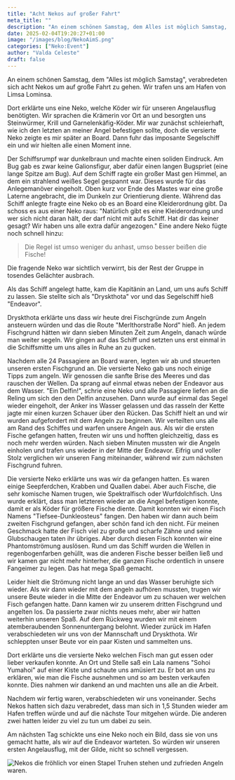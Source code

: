 ```yaml
---
title: "Acht Nekos auf großer Fahrt"
meta_title: ""
description: "An einem schönen Samstag, dem Alles ist möglich Samstag, verabredeten sich acht Nekos um auf große Fahrt zu gehen."
date: 2025-02-04T19:20:27+01:00
image: "/images/blog/NekoAimS.png"
categories: ["Neko:Event"]
author: "Valda Celeste"
draft: false
---
```


An einem schönen Samstag, dem "Alles ist möglich Samstag", verabredeten sich acht Nekos um auf große Fahrt zu gehen. Wir trafen uns am Hafen von Limsa Lominsa. 

Dort erklärte uns eine Neko, welche Köder wir für unseren Angelausflug benötigten. Wir sprachen die Krämerin vor Ort an und besorgten uns Steinwürmer, Krill und Garnelenkäfig-Köder. Mir war zunächst schleierhaft, wie ich den letzten an meiner Angel befestigen sollte, doch die versierte Neko zeigte es mir später an Board. Dann fuhr das imposante Segelschiff ein und wir hielten alle einen Moment inne. 

Der Schiffsrumpf war dunkelbraun und machte einen soliden Eindruck. Am Bug gab es zwar keine Galionsfigur, aber dafür einen langen Bugspriet (eine lange Spitze am Bug). Auf dem Schiff ragte ein großer Mast gen Himmel, an dem ein strahlend weißes Segel gespannt war. Dieses wurde für das Anlegemanöver eingeholt. Oben kurz vor Ende des Mastes war eine große Laterne angebracht, die im Dunkeln zur Orientierung diente. Während das Schiff anlegte fragte eine Neko ob es an Board eine Kleiderordnung gibt. Da schoss es aus einer Neko raus: "Natürlich gibt es eine Kleiderordnung und wer sich nicht daran hält, der darf nicht mit aufs Schiff. Hat dir das keiner gesagt? Wir haben uns alle extra dafür angezogen." Eine andere Neko fügte noch schnell hinzu: 

> Die Regel ist umso weniger du anhast, umso besser beißen die Fische!

Die fragende Neko war sichtlich verwirrt, bis der Rest der Gruppe in tosendes Gelächter ausbrach. 

Als das Schiff angelegt hatte, kam die Kapitänin an Land, um uns aufs Schiff zu lassen. Sie stellte sich als "Dryskthota" vor und das Segelschiff hieß "Endeavor". 

Dryskthota erklärte uns dass wir heute drei Fischgründe zum Angeln ansteuern würden und das die Route "Merlthorstraße Nord" hieß. An jedem Fischgrund hätten wir dann sieben Minuten Zeit zum Angeln, danach würde man weiter segeln. Wir gingen auf das Schiff und setzten uns erst einmal in die Schiffsmitte um uns alles in Ruhe an zu gucken. 

Nachdem alle 24 Passagiere an Board waren, legten wir ab und steuerten unseren ersten Fischgrund an. Die versierte Neko gab uns noch einige Tipps zum angeln. Wir genossen die sanfte Brise des Meeres und das rauschen der Wellen. Da sprang auf einmal etwas neben der Endeavor aus dem Wasser. "Ein Delfin!", schrie eine Neko und alle Passagiere liefen an die Reling um sich den den Delfin anzusehen. Dann wurde auf einmal das Segel wieder eingeholt, der Anker ins Wasser gelassen und das rasseln der Kette jagte mir einen kurzen Schauer über den Rücken. Das Schiff hielt an und wir wurden aufgefordert mit dem Angeln zu beginnen. Wir verteilten uns alle am Rand des Schiffes und warfen unsere Angeln aus. Als wir die ersten Fische gefangen hatten, freuten wir uns und hofften gleichzeitig, dass es noch mehr werden würden. Nach sieben Minuten mussten wir die Angeln einholen und trafen uns wieder in der Mitte der Endeavor. Eifrig und voller Stolz verglichen wir unseren Fang miteinander, während wir zum nächsten Fischgrund fuhren.

Die versierte Neko erklärte uns was wir da gefangen hatten. Es waren einige Seepferdchen, Krabben und Quallen dabei. Aber auch Fische, die sehr komische Namen trugen, wie Spektralfisch oder Wurfdolchfisch. Uns wurde erklärt, dass man letzteren wieder an die Angel befestigen konnte, damit er als Köder für größere Fische diente. Damit konnten wir einen Fisch Namens "Tiefsee-Dunkleosteus" fangen. Den haben wir dann auch beim zweiten Fischgrund gefangen, aber schön fand ich den nicht. Für meinen Geschmack hatte der Fisch viel zu große und scharfe Zähne und seine Glubschaugen taten ihr übriges. Aber durch diesen Fisch konnten wir eine Phantomströmung auslösen. Rund um das Schiff wurden die Wellen in regenbogenfarben gehüllt, was die anderen Fische besser beißen ließ und wir kamen gar nicht mehr hinterher, die ganzen Fische ordentlich in unsere Fangeimer zu legen. Das hat mega Spaß gemacht.

Leider hielt die Strömung nicht lange an und das Wasser beruhigte sich wieder. Als wir dann wieder mit dem angeln aufhören mussten, trugen wir unsere Beute wieder in die Mitte der Endeavor um zu schauen wer welchen Fisch gefangen hatte. Dann kamen wir zu unserem dritten Fischgrund und angelten los. Da passierte zwar nichts neues mehr, aber wir hatten weiterhin unseren Spaß. Auf dem Rückweg wurden wir mit einem atemberaubenden Sonnenuntergang belohnt. Wieder zurück im Hafen verabschiedeten wir uns von der Mannschaft und Dryskthota. Wir schleppten unser Beute vor ein paar Kisten und sammelten uns. 

Dort erklärte uns die versierte Neko welchen Fisch man gut essen oder lieber verkaufen konnte. An Ort und Stelle saß ein Lala namens "Sohoi Yumahoi" auf einer Kiste und schaute uns amüsiert zu. Er bot an uns zu erklären, wie man die Fische ausnehmen und so am besten verkaufen konnte. Dies nahmen wir dankend an und machten uns alle an die Arbeit. 

Nachdem wir fertig waren, verabschiedeten wir uns voneinander. Sechs Nekos hatten sich dazu verabredet, dass man sich in 1,5 Stunden wieder am Hafen treffen würde und auf die nächste Tour mitgehen würde. Die anderen zwei hatten leider zu viel zu tun um dabei zu sein.

Am nächsten Tag schickte uns eine Neko noch ein Bild, dass sie von uns gemacht hatte, als wir auf die Endeavor warteten. So würden wir unseren ersten Angelausflug, mit der Gilde, nicht so schnell vergessen.

![Nekos die fröhlich vor einen Stapel Truhen stehen und zufrieden Angeln waren.](images/blog/screenshots/1739220119-NekoEvent_AiMSFischen.jpeg)
